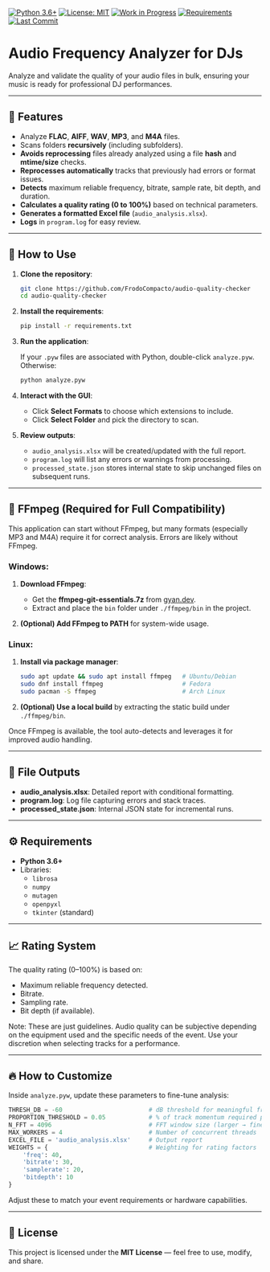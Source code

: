 [![Python 3.6+](https://img.shields.io/badge/Python-3.6%2B-blue.svg)](https://www.python.org/)
[![License: MIT](https://img.shields.io/badge/License-MIT-yellow.svg)](LICENSE)
[![Work in Progress](https://img.shields.io/badge/Status-Work%20in%20Progress-orange)]()
[![Requirements](https://img.shields.io/badge/dependencies-low-lightgrey.svg)](requirements.txt)
[![Last Commit](https://img.shields.io/github/last-commit/FrodoCompacto/audio-quality-checker.svg)](https://github.com/FrodoCompacto/audio-quality-checker/commits/main)

# Audio Frequency Analyzer for DJs

Analyze and validate the quality of your audio files in bulk, ensuring your music is ready for professional DJ performances.

---

## 🎵 Features

- Analyze **FLAC**, **AIFF**, **WAV**, **MP3**, and **M4A** files.
- Scans folders **recursively** (including subfolders).
- **Avoids reprocessing** files already analyzed using a file **hash** and **mtime/size** checks.
- **Reprocesses automatically** tracks that previously had errors or format issues.
- **Detects** maximum reliable frequency, bitrate, sample rate, bit depth, and duration.
- **Calculates a quality rating (0 to 100%)** based on technical parameters.
- **Generates a formatted Excel file** (`audio_analysis.xlsx`).
- **Logs** in `program.log` for easy review.

---

## 🚀 How to Use

1. **Clone the repository**:
   ```bash
   git clone https://github.com/FrodoCompacto/audio-quality-checker
   cd audio-quality-checker
   ```

2. **Install the requirements**:
   ```bash
   pip install -r requirements.txt
   ```

3. **Run the application**:

   If your `.pyw` files are associated with Python, double-click `analyze.pyw`. Otherwise:
   ```bash
   python analyze.pyw
   ```

4. **Interact with the GUI**:
   - Click **Select Formats** to choose which extensions to include.
   - Click **Select Folder** and pick the directory to scan.

5. **Review outputs**:
   - `audio_analysis.xlsx` will be created/updated with the full report.
   - `program.log` will list any errors or warnings from processing.
   - `processed_state.json` stores internal state to skip unchanged files on subsequent runs.

---

## 🔧 FFmpeg (Required for Full Compatibility)

This application can start without FFmpeg, but many formats (especially MP3 and M4A) require it for correct analysis. Errors are likely without FFmpeg.

### Windows:

1. **Download FFmpeg**:
   - Get the **ffmpeg-git-essentials.7z** from [gyan.dev](https://www.gyan.dev/ffmpeg/builds/).
   - Extract and place the `bin` folder under `./ffmpeg/bin` in the project.

2. **(Optional) Add FFmpeg to PATH** for system-wide usage.

### Linux:

1. **Install via package manager**:
   ```bash
   sudo apt update && sudo apt install ffmpeg   # Ubuntu/Debian
   sudo dnf install ffmpeg                      # Fedora
   sudo pacman -S ffmpeg                        # Arch Linux
   ```
2. **(Optional) Use a local build** by extracting the static build under `./ffmpeg/bin`.

Once FFmpeg is available, the tool auto-detects and leverages it for improved audio handling.

---

## 📁 File Outputs

- **audio_analysis.xlsx**: Detailed report with conditional formatting.
- **program.log**: Log file capturing errors and stack traces.
- **processed_state.json**: Internal JSON state for incremental runs.

---

## ⚙️ Requirements

- **Python 3.6+**
- Libraries:
  - `librosa`
  - `numpy`
  - `mutagen`
  - `openpyxl`
  - `tkinter` (standard)

---

## 📈 Rating System

The quality rating (0–100%) is based on:
- Maximum reliable frequency detected.
- Bitrate.
- Sampling rate.
- Bit depth (if available).

Note: These are just guidelines. Audio quality can be subjective depending on the equipment used and the specific needs of the event. Use your discretion when selecting tracks for a performance.

---

## 🔥 How to Customize

Inside `analyze.pyw`, update these parameters to fine-tune analysis:

```python
THRESH_DB = -60                        # dB threshold for meaningful frequencies
PROPORTION_THRESHOLD = 0.05            # % of track momentum required per frequency bin
N_FFT = 4096                           # FFT window size (larger → finer spectral resolution, but slower)
MAX_WORKERS = 4                        # Number of concurrent threads
EXCEL_FILE = 'audio_analysis.xlsx'     # Output report
WEIGHTS = {                            # Weighting for rating factors
    'freq': 40,
    'bitrate': 30,
    'samplerate': 20,
    'bitdepth': 10
}
```

Adjust these to match your event requirements or hardware capabilities.

---

## 📄 License

This project is licensed under the **MIT License** — feel free to use, modify, and share.

